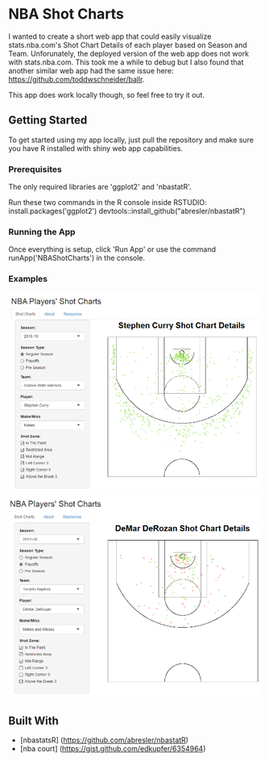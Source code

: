 # NBA Shot Charts
I wanted to create a short web app that could easily visualize stats.nba.com's Shot Chart Details of each player based on Season and Team. 
Unforunately, the deployed version of the web app does not work with stats.nba.com. This took me a while to debug but I also found that
another similar web app had the same issue here: https://github.com/toddwschneider/ballr.

This app does work locally though, so feel free to try it out.

## Getting Started
To get started using my app locally, just pull the repository and make sure you have R installed with shiny web app capabilities.

### Prerequisites
The only required libraries are 'ggplot2' and 'nbastatR'.

Run these two commands in the R console inside RSTUDIO:
install.packages('ggplot2')
devtools::install_github("abresler/nbastatR")

### Running the App
Once everything is setup, click 'Run App' or use the command runApp('NBAShotCharts') in the console.

### Examples
![Stephen Curry Shot Chart](https://github.com/ho-ian/NbaShotCharts/blob/master/screenshots/1.png)
![Demar Derozan Playoff 2's](https://github.com/ho-ian/NbaShotCharts/blob/master/screenshots/2.png)

## Built With
* [nbastatsR] (https://github.com/abresler/nbastatR)
* [nba court] (https://gist.github.com/edkupfer/6354964)
